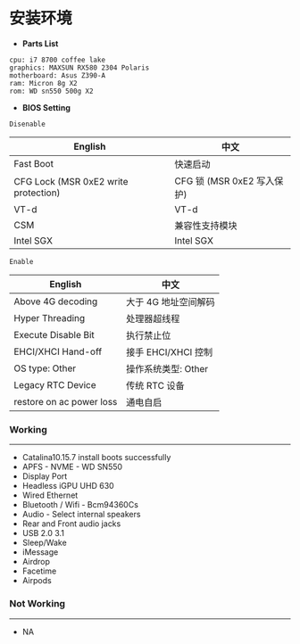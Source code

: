 # 安装环境

- **Parts List**

```
cpu: i7 8700 coffee lake
graphics: MAXSUN RX580 2304 Polaris
motherboard: Asus Z390-A
ram: Micron 8g X2
rom: WD sn550 500g X2
```

- **BIOS  Setting**

`Disenable`

| English                              | 中文                       |
| ------------------------------------ | -------------------------- |
| Fast Boot                            | 快速启动                   |
| CFG Lock (MSR 0xE2 write protection) | CFG 锁 (MSR 0xE2 写入保护) |
| VT-d                                 | VT-d                       |
| CSM                                  | 兼容性支持模块             |
| Intel SGX                            | Intel SGX                  |

`Enable`

| English                  | 中文                 |
| ------------------------ | -------------------- |
| Above 4G decoding        | 大于 4G 地址空间解码 |
| Hyper Threading          | 处理器超线程         |
| Execute Disable Bit      | 执行禁止位           |
| EHCI/XHCI Hand-off       | 接手 EHCI/XHCI 控制  |
| OS type: Other           | 操作系统类型: Other  |
| Legacy RTC Device        | 传统 RTC 设备        |
| restore on ac power loss | 通电自启             |

### Working

------

- Catalina10.15.7 install boots successfully
- APFS - NVME - WD SN550
- Display Port
- Headless iGPU UHD 630
- Wired Ethernet
- Bluetooth / Wifi - Bcm94360Cs
- Audio - Select internal speakers
- Rear and Front audio jacks
- USB 2.0 3.1
- Sleep/Wake
- iMessage
- Airdrop
- Facetime
- Airpods

### Not Working

------

- NA